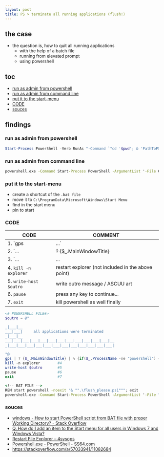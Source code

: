 ```yaml
---
layout: post
title: PS > terminate all running applications (flush!)
---
```

## the case	
* the question is, how to quit all running applications
    * with the help of a batch file
    * running from elevated prompt
    * using powershell

## toc
<!-- TOC -->

- [run as admin from powershell](#run-as-admin-from-powershell)
- [run as admin from command line](#run-as-admin-from-command-line)
- [put it to the start-menu](#put-it-to-the-start-menu)
- [CODE](#code)
- [souces](#souces)

<!-- /TOC -->

## findings
### run as admin from powershell

```powershell
Start-Process PowerShell -Verb RunAs "-Command `"cd '$pwd'; & 'PathToPS1File';`""
```

### run as admin from command line

```bat
powershell.exe -Command Start-Process PowerShell -ArgumentList '-File C:\demo\MyScript.ps1'
```

### put it to the start-menu
* create a shortcut of the `.bat file`
* move it to `C:\ProgramData\Microsoft\Windows\Start Menu`
* find in the start menu
* pin to start

### CODE

CODE                                                                  | COMMENT
----------------------------------------------------------------------|-----------------------------------------------------------------------------------------
1. `gps | ...`                                                        | get all running processes
2. `... | ? {$_.MainWindowTitle} | ...`                               | filter for applications by checking which of them was main windows title property
3. `... | ... | % {if($_.ProcessName -ne "powershell") {kill $_.Id}}` | test if it is not powershell, kill all except powershell (to avoid killing this process)
4. `kill -n explorer`                                                 | restart explorer (not included in the above point)
5. `write-host $outro`                                                | write outro message / ASCUU art
6. `pause`                                                            | press any key to continue...
7. `exit`                                                             | kill powershell as well finally

```powershell
<# POWERSHELL FILE#>
$outro = @"

_|___|__                                                
___|___|     all applications were terminated                   
_|___|__                                                
___|___|___|___|___|___|___|___|___|___|___|___|__                    
_|___|___|___|___|___|___|___|___|___|___|___|___|                    

"@
gps | ? {$_.MainWindowTitle} | % {if($_.ProcessName -ne "powershell") {kill $_.Id}} #1-3
kill -n explorer        #4
write-host $outro       #5
pause                   #6
exit                    #7
```

```bat
<!-- BAT FILE -->
REM start powershell -noexit "& "".\flush_please.ps1"""; exit
powershell.exe -Command Start-Process PowerShell -ArgumentList '-File "C:\Users\pivadm\Documents\pavol.kutaj\flush_please.ps1"' -Verb RunAs
```

### souces
* [windows - How to start PowerShell script from BAT file with proper Working Directory? - Stack Overflow](https://stackoverflow.com/questions/44284964/how-to-start-powershell-script-from-bat-file-with-proper-working-directory/57033941#57033941)
* [Q. How do I add an item to the Start menu for all users in Windows 7 and Windows Vista?](https://www.itprotoday.com/windows-78/q-how-do-i-add-item-start-menu-all-users-windows-7-and-windows-vista)
* [Restart File Explorer – 4sysops](https://4sysops.com/archives/restart-file-explorer/)
* [Powershell.exe - PowerShell - SS64.com](https://ss64.com/ps/powershell.html)
* <https://stackoverflow.com/a/57033941/11082684>